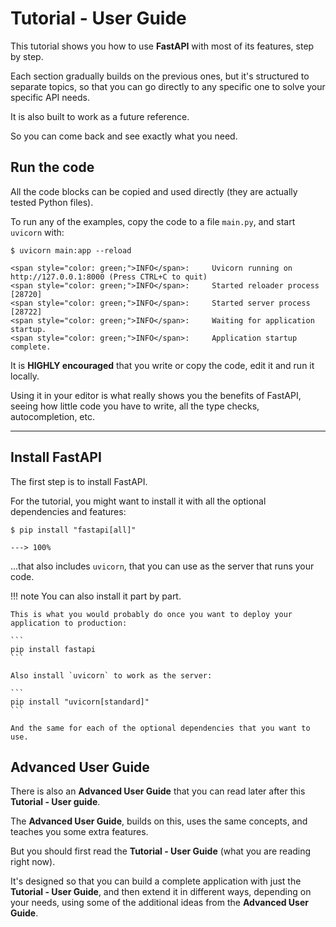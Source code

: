 # Tutorial - User Guide

This tutorial shows you how to use **FastAPI** with most of its features, step by step.

Each section gradually builds on the previous ones, but it's structured to separate topics, so that you can go directly to any specific one to solve your specific API needs.

It is also built to work as a future reference.

So you can come back and see exactly what you need.

## Run the code

All the code blocks can be copied and used directly (they are actually tested Python files).

To run any of the examples, copy the code to a file `main.py`, and start `uvicorn` with:

<div class="termy">

```console
$ uvicorn main:app --reload

<span style="color: green;">INFO</span>:     Uvicorn running on http://127.0.0.1:8000 (Press CTRL+C to quit)
<span style="color: green;">INFO</span>:     Started reloader process [28720]
<span style="color: green;">INFO</span>:     Started server process [28722]
<span style="color: green;">INFO</span>:     Waiting for application startup.
<span style="color: green;">INFO</span>:     Application startup complete.
```

</div>

It is **HIGHLY encouraged** that you write or copy the code, edit it and run it locally.

Using it in your editor is what really shows you the benefits of FastAPI, seeing how little code you have to write, all the type checks, autocompletion, etc.

---

## Install FastAPI

The first step is to install FastAPI.

For the tutorial, you might want to install it with all the optional dependencies and features:

<div class="termy">

```console
$ pip install "fastapi[all]"

---> 100%
```

</div>

...that also includes `uvicorn`, that you can use as the server that runs your code.

!!! note
    You can also install it part by part.

    This is what you would probably do once you want to deploy your application to production:

    ```
    pip install fastapi
    ```

    Also install `uvicorn` to work as the server:

    ```
    pip install "uvicorn[standard]"
    ```

    And the same for each of the optional dependencies that you want to use.

## Advanced User Guide

There is also an **Advanced User Guide** that you can read later after this **Tutorial - User guide**.

The **Advanced User Guide**, builds on this, uses the same concepts, and teaches you some extra features.

But you should first read the **Tutorial - User Guide** (what you are reading right now).

It's designed so that you can build a complete application with just the **Tutorial - User Guide**, and then extend it in different ways, depending on your needs, using some of the additional ideas from the **Advanced User Guide**.
